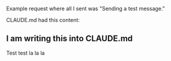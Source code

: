 Example request where all I sent was "Sending a test message."

CLAUDE.md had this content:
## I am writing this into CLAUDE.md
Test test la la la
